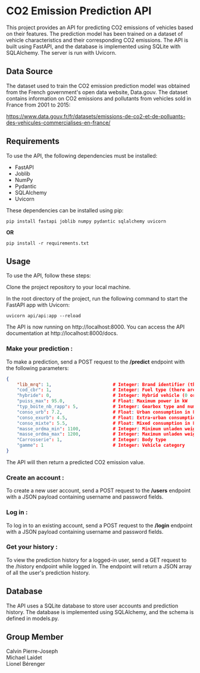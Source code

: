 # CO2 Emission Prediction API
This project provides an API for predicting CO2 emissions of vehicles based on their features. The prediction model has been trained on a dataset of vehicle characteristics and their corresponding CO2 emissions. The API is built using FastAPI, and the database is implemented using SQLite with SQLAlchemy. The server is run with Uvicorn.

## Data Source
The dataset used to train the CO2 emission prediction model was obtained from the French government's open data website, Data.gouv. The dataset contains information on CO2 emissions and pollutants from vehicles sold in France from 2001 to 2015:

https://www.data.gouv.fr/fr/datasets/emissions-de-co2-et-de-polluants-des-vehicules-commercialises-en-france/

## Requirements
To use the API, the following dependencies must be installed:

* FastAPI
* Joblib
* NumPy
* Pydantic
* SQLAlchemy
* Uvicorn

These dependencies can be installed using pip:

```
pip install fastapi joblib numpy pydantic sqlalchemy uvicorn
```
**OR**
```
pip install -r requirements.txt
```

## Usage
To use the API, follow these steps:

Clone the project repository to your local machine.

In the root directory of the project, run the following command to start the FastAPI app with Uvicorn:

```
uvicorn api/api:app --reload
```
The API is now running on http://localhost:8000. You can access the API documentation at http://localhost:8000/docs.

### Make your prediction : 
To make a prediction, send a POST request to the **/predict** endpoint with the following parameters:

```JSON
{
    "lib_mrq": 1,                       # Integer: Brand identifier (there are 12 different brands)
    "cod_cbr": 1,                       # Integer: Fuel type (there are 5 different types of fuel)
    "hybride": 0,                       # Integer: Hybrid vehicle (0 or 1)
    "puiss_max": 95.0,                  # Float: Maximum power in kW
    "typ_boite_nb_rapp": 5,             # Integer: Gearbox type and number of gears
    "conso_urb": 7.2,                   # Float: Urban consumption in L/100km
    "conso_exurb": 4.5,                 # Float: Extra-urban consumption in L/100km
    "conso_mixte": 5.5,                 # Float: Mixed consumption in L/100km
    "masse_ordma_min": 1100,            # Integer: Minimum unladen weight in kg
    "masse_ordma_max": 1200,            # Integer: Maximum unladen weight in kg
    "Carrosserie": 1,                   # Integer: Body type
    "gamme": 1                          # Integer: Vehicle category
}
```

The API will then return a predicted CO2 emission value.

### Create an account : 
To create a new user account, send a POST request to the **/users** endpoint with a JSON payload containing username and password fields.

### Log in : 
To log in to an existing account, send a POST request to the **/login** endpoint with a JSON payload containing username and password fields.

### Get your history : 
To view the prediction history for a logged-in user, send a GET request to the /history endpoint while logged in. The endpoint will return a JSON array of all the user's prediction history.

## Database
The API uses a SQLite database to store user accounts and prediction history. The database is implemented using SQLAlchemy, and the schema is defined in models.py.

## Group Member

Calvin Pierre-Joseph<br>
Michael Laidet<br>
Lionel Bérenger<br>
